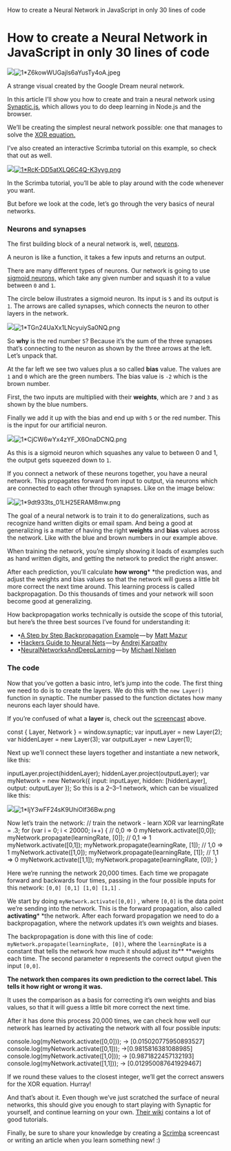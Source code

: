 How to create a Neural Network in JavaScript in only 30 lines of code

# How to create a Neural Network in JavaScript in only 30 lines of code

![](../_resources/52adc477091ef6aa323f397272fbbf0d.png)![1*Z6kowWUGajls6aYusTy4oA.jpeg](../_resources/f49bc2b1fce55077b03d6eb70b13228a.jpg)

A strange visual created by the Google Dream neural network.

In this article I’ll show you how to create and train a neural network using [Synaptic.js](https://synaptic.juancazala.com/#/), which allows you to do deep learning in Node.js and the browser.

We’ll be creating the simplest neural network possible: one that manages to solve the [XOR equation.](https://en.wikipedia.org/wiki/Exclusive_or)

I’ve also created an interactive Scrimba tutorial on this example, so check that out as well.

[![](../_resources/7b3cea33be0e86baadb13971dca5ca3f.png)![1*RcK-DD5atXLQ6C4Q-K3yyg.png](../_resources/33ee1994b8018270ab7c735cbe556257.png)](https://scrimba.com/casts/cast-1980)

In the Scrimba tutorial, you’ll be able to play around with the code whenever you want.

But before we look at the code, let’s go through the very basics of neural networks.

### Neurons and synapses

The first building block of a neural network is, well, [neurons](https://medium.com/learning-new-stuff/how-to-learn-neural-networks-758b78f2736e).

A neuron is like a function, it takes a few inputs and returns an output.

There are many different types of neurons. Our network is going to use [sigmoid neurons,](https://en.wikipedia.org/wiki/Sigmoid_function) which take any given number and squash it to a value between `0` and `1`.

The circle below illustrates a sigmoid neuron. Its input is `5` and its output is `1`. The arrows are called synapses, which connects the neuron to other layers in the network.

![](../_resources/25f2333d90200e621dc34f63c87e1313.png)![1*TGn24UaXx1LNcyuiySa0NQ.png](../_resources/9f8e0f151ea1c008512db1d7d13dfbfd.png)

So **why** is the red number `5`? Because it’s the sum of the three synapses that’s connecting to the neuron as shown by the three arrows at the left. Let’s unpack that.

At the far left we see two values plus a so called **bias** value. The values are `1` and `0` which are the green numbers. The bias value is `-2` which is the brown number.

First, the two inputs are multiplied with their **weights**, which are `7` and `3` as shown by the blue numbers.

Finally we add it up with the bias and end up with `5` or the red number. This is the input for our artificial neuron.

![](../_resources/8005b336a5aa4a8fbaad2ff2ff670432.png)![1*CjCW6wYx4zYF_X6OnaDCNQ.png](../_resources/08ecc75a8f856aae9c0a0e5590a9a983.png)

As this is a sigmoid neuron which squashes any value to between 0 and 1, the output gets squeezed down to `1`.

If you connect a network of these neurons together, you have a neural network. This propagates forward from input to output, via neurons which are connected to each other through synapses. Like on the image below:

![](../_resources/3cc8e38978b3b2b6aaa3e1232024fcf5.png)![1*9dt933ts_01LH25ERAM8mw.png](../_resources/d52a96628d3e91097b112f2c279a6391.png)

The goal of a neural network is to train it to do generalizations, such as recognize hand written digits or email spam. And being a good at generalizing is a matter of having the right **weights** and **bias** values across the network. Like with the blue and brown numbers in our example above.

When training the network, you’re simply showing it loads of examples such as hand written digits, and getting the network to predict the right answer.

After each prediction, you’ll calculate **how wrong***  *the prediction was, and adjust the weights and bias values so that the network will guess a little bit more correct the next time around. This learning process is called backpropagation. Do this thousands of times and your network will soon become good at generalizing.

How backpropagation works technically is outside the scope of this tutorial, but here’s the three best sources I’ve found for understanding it:

- •[A Step by Step Backpropagation Example](http://mattmazur.com/2015/03/17/a-step-by-step-backpropagation-example/) — by [Matt Mazur](https://medium.com/@mhmazur)
- •[Hackers Guide to Neural Nets](http://karpathy.github.io/neuralnets/) — by [Andrej Karpathy](https://medium.com/@karpathy)
- •[NeuralNetworksAndDeepLarning](http://neuralnetworksanddeeplearning.com/chap1.html) — by [Michael Nielsen](https://twitter.com/michael_nielsen)

### The code

Now that you’ve gotten a basic intro, let’s jump into the code. The first thing we need to do is to create the layers. We do this with the `new Layer()` function in synaptic. The number passed to the function dictates how many neurons each layer should have.

If you’re confused of what a **layer** is, check out the [screencast](https://scrimba.com/casts/cast-1980) above.

const { Layer, Network } = window.synaptic;
var inputLayer = new Layer(2);
var hiddenLayer = new Layer(3);
var outputLayer = new Layer(1);

Next up we’ll connect these layers together and instantiate a new network, like this:

inputLayer.project(hiddenLayer);
hiddenLayer.project(outputLayer);
var myNetwork = new Network({
input: inputLayer,
hidden: [hiddenLayer],
output: outputLayer
});
So this is a 2–3–1 network, which can be visualized like this:

![](../_resources/19f7452f4585904f7dfe014c59110878.png)![1*IjY3wFF24sK9UhiOlf36Bw.png](../_resources/8bb45d1c9ec431aafa7278a289ba334b.png)

Now let’s train the network:
// train the network - learn XOR
var learningRate = .3;
for (var i = 0; i < 20000; i++) {
// 0,0 => 0
myNetwork.activate([0,0]);
myNetwork.propagate(learningRate, [0]);
// 0,1 => 1
myNetwork.activate([0,1]);
myNetwork.propagate(learningRate, [1]);
// 1,0 => 1
myNetwork.activate([1,0]);
myNetwork.propagate(learningRate, [1]);
// 1,1 => 0
myNetwork.activate([1,1]);
myNetwork.propagate(learningRate, [0]);
}

Here we’re running the network 20,000 times. Each time we propagate forward and backwards four times, passing in the four possible inputs for this network: `[0,0] [0,1] [1,0] [1,1]` .

We start by doing `myNetwork.activate([0,0])` , where `[0,0]` is the data point we’re sending into the network. This is the forward propagation, also called **activating***  *the network. After each forward propagation we need to do a backpropagation, where the network updates it’s own weights and biases.

The backpropagation is done with this line of code: `myNetwork.propagate(learningRate, [0])`, where the `learningRate` is a constant that tells the network how much it should adjust its**  **weights each time. The second parameter `0` represents the correct output given the input `[0,0]`.

**The network then compares its own prediction to the correct label. This tells it how right or wrong it was.**

It uses the comparison as a basis for correcting it’s own weights and bias values, so that it will guess a little bit more correct the next time.

After it has done this process 20,000 times, we can check how well our network has learned by activating the network with all four possible inputs:

console.log(myNetwork.activate([0,0]));
-> [0.015020775950893527]
console.log(myNetwork.activate([0,1]));
->[0.9815816381088985]
console.log(myNetwork.activate([1,0]));
-> [0.9871822457132193]
console.log(myNetwork.activate([1,1]));
-> [0.012950087641929467]

If we round these values to the closest integer, we’ll get the correct answers for the XOR equation. Hurray!

And that’s about it. Even though we’ve just scratched the surface of neural networks, this should give you enough to start playing with Synaptic for yourself, and continue learning on your own. [Their wiki](https://github.com/cazala/synaptic/wiki) contains a lot of good tutorials.

Finally, be sure to share your knowledge by creating a [Scrimba](http://scrimba.com/) screencast or writing an article when you learn something new! :)